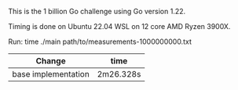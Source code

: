 This is the 1 billion Go challenge using Go version 1.22. 

Timing is done on Ubuntu 22.04 WSL on 12 core AMD Ryzen 3900X.

Run: time ./main path/to/measurements-1000000000.txt

 |         Change                            |      time   | 
 |-------------------------------------------|-------------|
 | base implementation                       | 2m26.328s   |